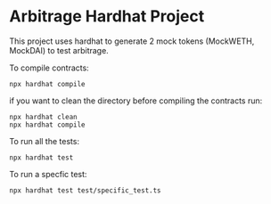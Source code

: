 # Arbitrage Hardhat Project

This project uses hardhat to generate 2 mock tokens (MockWETH, MockDAI) to test arbitrage.

To compile contracts:
```shell
npx hardhat compile
```
if you want to clean the directory before compiling the contracts run:
```shell
npx hardhat clean
npx hardhat compile
```


To run all the tests:
```shell
npx hardhat test
```

To run a specfic test:
```shell
npx hardhat test test/specific_test.ts
```
